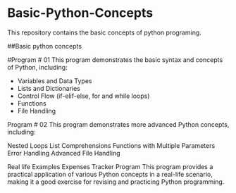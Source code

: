 # Basic-Python-Concepts

This repository contains the basic concepts of python programing.

##Basic python concepts

#Program # 01
This program demonstrates the basic syntax and concepts of Python, including:

- Variables and Data Types
- Lists and Dictionaries
- Control Flow (if-elif-else, for and while loops)
- Functions
- File Handling

Program # 02
This program demonstrates more advanced Python concepts, including:

Nested Loops
List Comprehensions
Functions with Multiple Parameters
Error Handling
Advanced File Handling

Real life Examples
Expenses Tracker Program
This program provides a practical application of various Python concepts in a real-life scenario, making it a good exercise for revising and practicing Python programming.
